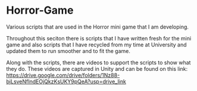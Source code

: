 # Horror-Game
Various scripts that are used in the Horror mini game that I am developing.

Throughout this seciton there is scripts that I have written fresh for the mini game and also scripts that I have recycled from my time at University and updated them to run smoother and to fit the game. 

Along with the scripts, there are videos to support the scripts to show what they do. These videos are captured in Unity and can be found on this link: https://drive.google.com/drive/folders/1Nz88-bjLsveNfIndEOjQkzKsUKY9pQeA?usp=drive_link
